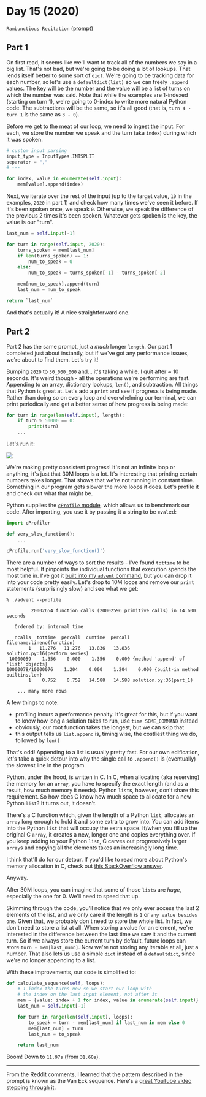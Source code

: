 # Day 15 (2020)

`Rambunctious Recitation` ([prompt](https://adventofcode.com/2020/day/15))

## Part 1

On first read, it seems like we'll want to track all of the numbers we say in a big list. That's not bad, but we're going to be doing a lot of lookups. That lends itself better to some sort of `dict`. We're going to be tracking data for each number, so let's use a `defaultdict(list)` so we can freely `.append` values. The key will be the number and the value will be a list of turns on which the number was said. Note that while the examples are 1-indexed (starting on turn 1), we're going to 0-index to write more natural Python code. The subtractions will be the same, so it's all good (that is, `turn 4 - turn 1` is the same as `3 - 0`).

Before we get to the meat of our loop, we need to ingest the input. For each, we store the number we speak and the turn (aka `index`) during which it was spoken.

```py
# custom input parsing
input_type = InputTypes.INTSPLIT
separator = ","
# ---

for index, value in enumerate(self.input):
    mem[value].append(index)
```

Next, we iterate over the rest of the input (up to the target value, `10` in the examples, `2020` in part 1) and check how many times we've seen it before. If it's been spoken once, we speak `0`. Otherwise, we speak the difference of the previous 2 times it's been spoken. Whatever gets spoken is the key, the value is our "turn".

```py
last_num = self.input[-1]

for turn in range(self.input, 2020):
    turns_spoken = mem[last_num]
    if len(turns_spoken) == 1:
        num_to_speak = 0
    else:
        num_to_speak = turns_spoken[-1] - turns_spoken[-2]

    mem[num_to_speak].append(turn)
    last_num = num_to_speak

return `last_num`
```

And that's actually it! A nice straightforward one.

## Part 2

Part 2 has the same prompt, just a _much_ longer `length`. Our part 1 completed just about instantly, but if we've got any performance issues, we're about to find them. Let's try it!

Bumping `2020` to `30_000_000` and... it's taking a while. I quit after ~ 10 seconds. It's weird though - all the operations we're performing are fast. Appending to an array, dictionary lookups, `len()`, and subtraction. All things that Python is great at. Let's add a `print` and see if progress is being made. Rather than doing so on every loop and overwhelming our terminal, we can print periodically and get a better sense of how progress is being made:

```py
for turn in range(len(self.input), length):
    if turn % 50000 == 0:
        print(turn)
    ...
```

Let's run it:

![](https://cdn.zappy.app/a18ce7e7aeaecb181736cb8e9440668b.gif)

We're making pretty consistent progress! It's not an infinite loop or anything, it's just that 30M loops is a lot. It's interesting that printing certain numbers takes longer. That shows that we're not running in constant time. Something in our program gets slower the more loops it does. Let's profile it and check out what that might be.

Python supplies the [`cProfile` module](https://docs.python.org/3/library/profile.html), which allows us to benchmark our code. After importing, you use it by passing it a string to be `eval`ed:

```py
import cProfiler

def very_slow_function():
    ...

cProfile.run('very_slow_function()')
```

There are a number of ways to sort the results - I've found `tottime` to be most helpful. It pinpoints the individual functions that execution spends the most time in. I've got it [built into my `advent` command](https://github.com/xavdid/advent-of-code/blob/513f070cd043b898d5b745e248ab0dd466d689f0/advent#L89-L92), but you can drop it into your code pretty easily. Let's drop to 10M loops and remove our `print` statements (surprisingly slow) and see what we get:

```
% ./advent --profile

         20002654 function calls (20002596 primitive calls) in 14.600 seconds

   Ordered by: internal time

   ncalls  tottime  percall  cumtime  percall filename:lineno(function)
        1   11.276   11.276   13.836   13.836 solution.py:16(perform_series)
 10000059    1.356    0.000    1.356    0.000 {method 'append' of 'list' objects}
10000078/10000076    1.204    0.000    1.204    0.000 {built-in method builtins.len}
        1    0.752    0.752   14.588   14.588 solution.py:36(part_1)

    ... many more rows
```

A few things to note:

- profiling incurs a performance penalty. It's great for this, but if you want to know how long a solution takes to run, use `time SOME_COMMAND` instead
- obviously, our root function takes the longest, but we can skip that
- this output tells us `list.append` is, timing wise, the costliest thing we do, followed by `len()`

That's odd! Appending to a list is usually pretty fast. For our own edification, let's take a quick detour into why the single call to `.append()` is (eventually) the slowest line in the program.

Python, under the hood, is written in C. In C, when allocating (aka reserving) the memory for an `array`, you have to specify the exact length (and as a result, how much memory it needs). Python `list`s, however, don't share this requirement. So how does C know how much space to allocate for a new Python `list`? It turns out, it doesn't.

There's a C function which, given the length of a Python `list`, allocates an `array` long enough to hold it and some extra to grow into. You can add items into the Python `list` that will occupy the extra space. If/when you fill up the original C `array`, it creates a new, longer one and copies everything over. If you keep adding to your Python `list`, C carves out progressively larger `array`s and copying all the elements takes an increasingly long time.

I think that'll do for our detour. If you'd like to read more about Python's memory allocation in C, check out [this StackOverflow answer](https://stackoverflow.com/a/7247542/1825390).

Anyway.

After 30M loops, you can imagine that some of those `list`s are _huge_, especially the one for 0. We'll need to speed that up.

Skimming through the code, you'll notice that we only ever access the last 2 elements of the list, and we only care if the length is `1` or `any value besides one`. Given that, we probably don't need to store the whole list. In fact, we don't need to store a list at all. When storing a value for an element, we're interested in the difference between the last time we saw it and the current turn. So if we always store the current turn by default, future loops can store `turn - mem[last_numn]`. Now we're not storing any iterable at all, just a number. That also lets us use a simple `dict` instead of a `defaultdict`, since we're no longer appending to a list.

With these improvements, our code is simplified to:

```py
def calculate_sequence(self, loops):
    # 1-index the turns now so we start our loop with
    # the index on the last input element, not after it
    mem = {value: index + 1 for index, value in enumerate(self.input)}
    last_num = self.input[-1]

    for turn in range(len(self.input), loops):
        to_speak = turn - mem[last_num] if last_num in mem else 0
        mem[last_num] = turn
        last_num = to_speak

    return last_num
```

Boom! Down to `11.97s` (from `31.60s`).

---

From the Reddit comments, I learned that the pattern described in the prompt is known as the Van Eck sequence. Here's a [great YouTube video stepping through it](https://www.youtube.com/watch?v=etMJxB-igrc).
